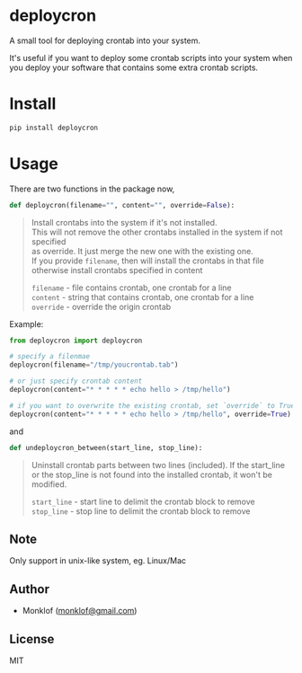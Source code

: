 # deploycron

A small tool for deploying crontab into your system.

It's useful if you want to deploy some crontab scripts into your system when you deploy your software that contains some extra crontab scripts.

# Install

```bash
pip install deploycron
```

# Usage

There are two functions in the package now,

```python
def deploycron(filename="", content="", override=False):
```

> Install crontabs into the system if it's not installed.  
> This will not remove the other crontabs installed in the system if not specified  
> as override. It just merge the new one with the existing one.  
> If you provide `filename`, then will install the crontabs in that file  
> otherwise install crontabs specified in content  
> 
> `filename` - file contains crontab, one crontab for a line  
> `content`  - string that contains crontab, one crontab for a line  
> `override` - override the origin crontab  

Example: 

```python
from deploycron import deploycron

# specify a filenmae
deploycron(filename="/tmp/youcrontab.tab")

# or just specify crontab content
deploycron(content="* * * * * echo hello > /tmp/hello")

# if you want to overwrite the existing crontab, set `override` to True
deploycron(content="* * * * * echo hello > /tmp/hello", override=True)
```

and 

```python
def undeploycron_between(start_line, stop_line):
```

> Uninstall crontab parts between two lines (included).
> If the start_line or the stop_line is not found into the installed crontab,
> it won't be modified.
>
>
> `start_line` - start line to delimit the crontab block to remove
> `stop_line` - stop line to delimit the crontab block to remove

## Note

Only support in unix-like system, eg. Linux/Mac

## Author

* Monklof (monklof@gmail.com)

## License

MIT
